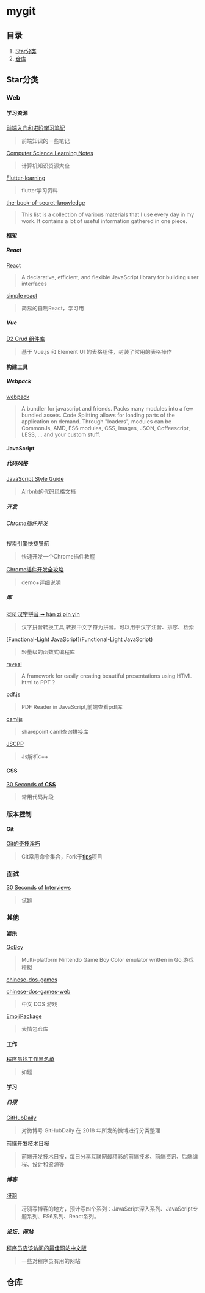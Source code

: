 # mygit

## 目录

1. [Star分类](#Star分类)
2. [仓库](#仓库)



## Star分类

### Web

#### 学习资源

[前端入门和进阶学习笔记](https://github.com/smyhvae/Web)

> 前端知识的一些笔记



[Computer Science Learning Notes](https://github.com/CyC2018/CS-Notes)

> 计算机知识资源大全



[Flutter-learning](https://github.com/AweiLoveAndroid/Flutter-learning)

> flutter学习资料



[the-book-of-secret-knowledge](https://github.com/trimstray/the-book-of-secret-knowledge)

> This list is a collection of various materials that I use every day in my work. It contains a lot of useful information gathered in one piece.







#### 框架

##### React

[React](https://github.com/facebook/react)

> A declarative, efficient, and flexible JavaScript library for building user interfaces



[simple react](https://github.com/hujiulong/simple-react)

> 简易的自制React，学习用



##### Vue

[D2 Crud 组件库](https://github.com/d2-projects/d2-crud)

> 基于 Vue.js 和 Element UI 的表格组件，封装了常用的表格操作





#### 构建工具

##### Webpack

[webpack](https://github.com/webpack/webpack)

> A bundler for javascript and friends. Packs many modules into a few bundled assets. Code Splitting allows for loading parts of the application on demand. Through "loaders", modules can be CommonJs, AMD, ES6 modules, CSS, Images, JSON, Coffeescript, LESS, ... and your custom stuff.





#### JavaScript

##### 代码风格

[JavaScript Style Guide](https://github.com/airbnb/javascript)

> Airbnb的代码风格文档



##### 开发

###### Chrome插件开发

[搜索引擎快捷导航](https://github.com/mouday/chrome-search-tool)

> 快速开发一个Chrome插件教程

[Chrome插件开发全攻略](https://github.com/sxei/chrome-plugin-demo)

> demo+详细说明





##### 库

[🇨🇳 汉字拼音 ➜ hàn zì pīn yīn ](https://github.com/hotoo/pinyin)

> 汉字拼音转换工具,转换中文字符为拼音。可以用于汉字注音、排序、检索



[Functional-Light JavaScript](Functional-Light JavaScript)

> 轻量级的函数式编程库



[reveal](https://github.com/hakimel/reveal.js)

> A framework for easily creating beautiful presentations using HTML
> html to PPT ?



[pdf.js](https://github.com/mozilla/pdf.js)

> PDF Reader in JavaScript,前端查看pdf库



[camljs](https://github.com/andrei-markeev/camljs)

> sharepoint caml查询拼接库



[JSCPP](https://github.com/felixhao28/JSCPP)

> Js解析c++



#### CSS

[30 Seconds of **CSS**](https://github.com/30-seconds/30-seconds-of-css)

> 常用代码片段



### 版本控制

#### Git

[Git的奇技淫巧](https://github.com/521xueweihan/git-tips)

> Git常用命令集合，Fork于[tips](https://github.com/git-tips/tips)项目



### 面试

[30 Seconds of Interviews](https://github.com/30-seconds/30-seconds-of-interviews)

> 试题





### 其他

#### 娱乐

[GoBoy](https://github.com/Humpheh/goboy)

> Multi-platform Nintendo Game Boy Color emulator written in Go,游戏模拟



[chinese-dos-games](https://github.com/rwv/chinese-dos-games)

[chinese-dos-games-web](https://github.com/rwv/chinese-dos-games-web)

>  中文 DOS 游戏



[EmojiPackage](https://github.com/getActivity/EmojiPackage)

> 表情包仓库



#### 工作

[程序员找工作黑名单](https://github.com/shengxinjing/programmer-job-blacklist)

> 如题



#### 学习

##### 日报

[GitHubDaily](https://github.com/GitHubDaily/GitHubDaily)

> 对微博号 GitHubDaily 在 2018 年所发的微博进行分类整理



[前端开发技术日报](https://github.com/kujian/frontendDaily)

> 前端开发技术日报，每日分享互联网最精彩的前端技术、前端资讯、后端编程、设计和资源等



##### 博客

[冴羽](https://github.com/mqyqingfeng/Blog)

> 冴羽写博客的地方，预计写四个系列：JavaScript深入系列、JavaScript专题系列、ES6系列、React系列。



##### 论坛、网站

[程序员应该访问的最佳网站中文版](https://github.com/tuteng/Best-websites-a-programmer-should-visit-zh)

> 一些对程序员有用的网站



## 仓库